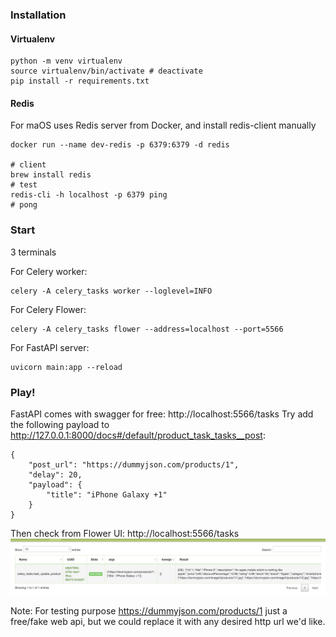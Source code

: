 ### Installation

#### Virtualenv
```
python -m venv virtualenv
source virtualenv/bin/activate # deactivate
pip install -r requirements.txt
```

#### Redis
For maOS uses Redis server from Docker, and install redis-client manually
```
docker run --name dev-redis -p 6379:6379 -d redis

# client
brew install redis
# test
redis-cli -h localhost -p 6379 ping
# pong
```

### Start
3 terminals

For Celery worker:
```
celery -A celery_tasks worker --loglevel=INFO
```

For Celery Flower:
```
celery -A celery_tasks flower --address=localhost --port=5566
```

For FastAPI server:
```
uvicorn main:app --reload
```

### Play!
FastAPI comes with swagger for free: http://localhost:5566/tasks
Try add the following payload to http://127.0.0.1:8000/docs#/default/product_task_tasks__post:
```
{
    "post_url": "https://dummyjson.com/products/1",
    "delay": 20,
    "payload": {
        "title": "iPhone Galaxy +1"
    }
}
```
Then check from Flower UI: http://localhost:5566/tasks
![Flower Demo](images/Flower.png?raw=true "Flower UI example")

Note: For testing purpose https://dummyjson.com/products/1 just a free/fake web api, but we could replace it with any desired http url we'd like.
